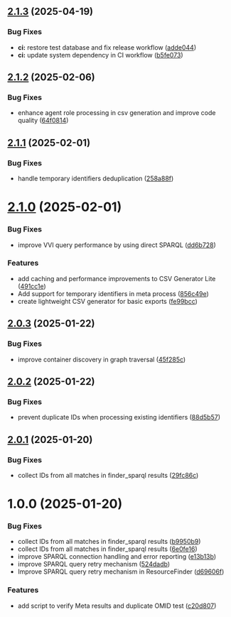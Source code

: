 ## [2.1.3](https://github.com/opencitations/oc_meta/compare/v2.1.2...v2.1.3) (2025-04-19)


### Bug Fixes

* **ci:** restore test database and fix release workflow ([adde044](https://github.com/opencitations/oc_meta/commit/adde0448b9c25c245a72ff76e6ebf7c524fad5d5))
* **ci:** update system dependency in CI workflow ([b5fe073](https://github.com/opencitations/oc_meta/commit/b5fe073dbb230358c4ba35f7daca176aa12192ab))

## [2.1.2](https://github.com/opencitations/oc_meta/compare/v2.1.1...v2.1.2) (2025-02-06)


### Bug Fixes

* enhance agent role processing in csv generation and improve code quality ([64f0814](https://github.com/opencitations/oc_meta/commit/64f0814ea3db7bf4274cf76599bd96f1e68de1fa))

## [2.1.1](https://github.com/opencitations/oc_meta/compare/v2.1.0...v2.1.1) (2025-02-01)


### Bug Fixes

* handle temporary identifiers deduplication ([258a88f](https://github.com/opencitations/oc_meta/commit/258a88fff4c889308f390caf34531daf7345a187))

# [2.1.0](https://github.com/opencitations/oc_meta/compare/v2.0.3...v2.1.0) (2025-02-01)


### Bug Fixes

* improve VVI query performance by using direct SPARQL ([dd6b728](https://github.com/opencitations/oc_meta/commit/dd6b72818989d476995309ec5cd7b53cbced08ab))


### Features

* add caching and performance improvements to CSV Generator Lite ([491cc1e](https://github.com/opencitations/oc_meta/commit/491cc1ed987845ccacb2de3c6432c80194c1f835))
* Add support for temporary identifiers in meta process ([856c49e](https://github.com/opencitations/oc_meta/commit/856c49e5898c4c3dd3a9bea98ddc4ab0a103ddc4))
* create lightweight CSV generator for basic exports ([fe99bcc](https://github.com/opencitations/oc_meta/commit/fe99bcce47f9c3d645d03852986def7f5569ac56))

## [2.0.3](https://github.com/opencitations/oc_meta/compare/v2.0.2...v2.0.3) (2025-01-22)


### Bug Fixes

* improve container discovery in graph traversal ([45f285c](https://github.com/opencitations/oc_meta/commit/45f285cb8f7e7d1f4ade9396bc054acde795388f))

## [2.0.2](https://github.com/opencitations/oc_meta/compare/v2.0.1...v2.0.2) (2025-01-22)


### Bug Fixes

* prevent duplicate IDs when processing existing identifiers ([88d5b57](https://github.com/opencitations/oc_meta/commit/88d5b57c71cc9b0f074d6b0f4e57cf16ab130634))

## [2.0.1](https://github.com/opencitations/oc_meta/compare/v2.0.0...v2.0.1) (2025-01-20)


### Bug Fixes

* collect IDs from all matches in finder_sparql results ([29fc86c](https://github.com/opencitations/oc_meta/commit/29fc86c66c4ac6e2290a95b1f6c82c14c65594e1))

# 1.0.0 (2025-01-20)


### Bug Fixes

* collect IDs from all matches in finder_sparql results ([b9950b9](https://github.com/opencitations/oc_meta/commit/b9950b9604913a47829f1f4757986a7c62609a7f))
* collect IDs from all matches in finder_sparql results ([6e0fe16](https://github.com/opencitations/oc_meta/commit/6e0fe16e430a812b068ab78fa78c24f5bc91d549))
* improve SPARQL connection handling and error reporting ([e13b13b](https://github.com/opencitations/oc_meta/commit/e13b13b294901647ebd2ad142d6421c602be656e))
* improve SPARQL query retry mechanism ([524dadb](https://github.com/opencitations/oc_meta/commit/524dadb54aa1ff4149c1aa46b91b140134ea2277))
* Improve SPARQL query retry mechanism in ResourceFinder ([d69606f](https://github.com/opencitations/oc_meta/commit/d69606f416cd3e73d0152548658d72ac74755ea8))


### Features

* add script to verify Meta results and duplicate OMID test ([c20d807](https://github.com/opencitations/oc_meta/commit/c20d807c93ab3d20c4ecb187a85a6b024935690e))
